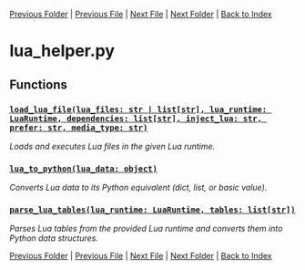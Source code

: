 [Previous Folder](../tools/compare_item_lists.md) | [Previous File](echo.md) | [Next File](media_helper.md) | [Next Folder](../vehicles/vehicle_article.md) | [Back to Index](../../index.md)

# lua_helper.py

## Functions

### [`load_lua_file(lua_files: str | list[str], lua_runtime: LuaRuntime, dependencies: list[str], inject_lua: str, prefer: str, media_type: str)`](https://github.com/Vaileasys/pz-wiki_parser/blob/main/scripts/utils/lua_helper.py#L8)

_Loads and executes Lua files in the given Lua runtime._
### [`lua_to_python(lua_data: object)`](https://github.com/Vaileasys/pz-wiki_parser/blob/main/scripts/utils/lua_helper.py#L51)

_Converts Lua data to its Python equivalent (dict, list, or basic value)._
### [`parse_lua_tables(lua_runtime: LuaRuntime, tables: list[str])`](https://github.com/Vaileasys/pz-wiki_parser/blob/main/scripts/utils/lua_helper.py#L98)

_Parses Lua tables from the provided Lua runtime and converts them into Python data structures._


[Previous Folder](../tools/compare_item_lists.md) | [Previous File](echo.md) | [Next File](media_helper.md) | [Next Folder](../vehicles/vehicle_article.md) | [Back to Index](../../index.md)

